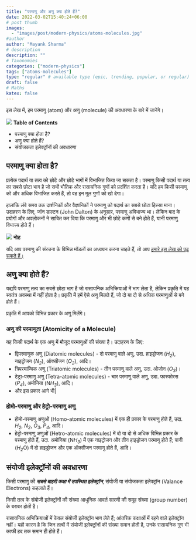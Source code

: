 ```yaml
---
title: "परमाणु और अणु क्या होते हैं?"
date: 2022-03-02T15:40:24+06:00
# post thumb
images:
  - "images/post/modern-physics/atoms-molecules.jpg"
#author
author: "Mayank Sharma"
# description
description: ""
# Taxonomies
categories: ["modern-physics"]
tags: ["atoms-molecules"]
type: "regular" # available type (epic, trending, popular, or regular)
draft: false
# Maths
katex: false
---
```


इस लेख में, हम परमाणु (atom) और अणु (molecule) की अवधारणा के बारे में जानेंगे।

<div class="toc-mak">
<img src="../../../images/pencil.png">
<b>Table of Contents</b>
<ul>
<li>परमाणु क्या होता है?</li>
<li>अणु क्या होते हैं?</li>
<li>संयोजकता इलेक्ट्रॉनों की अवधारणा</li>
</ul>
</div>

## परमाणु क्या होता है?

प्रत्येक पदार्थ या तत्व को छोटे और छोटे भागों में विभाजित किया जा सकता है। परमाणु किसी पदार्थ या तत्व का सबसे छोटा भाग है जो सभी भौतिक और रासायनिक गुणों को प्रदर्शित करता है। यदि हम किसी परमाणु को और अधिक विभाजित करते हैं, तो वह इन मूल गुणों को खो देगा।

हालांकि लंबे समय तक दार्शनिकों और वैज्ञानिकों ने परमाणु को पदार्थ का सबसे छोटा हिस्सा माना। उदाहरण के लिए, जॉन डाल्टन (John Dalton) के अनुसार, परमाणु अविभाज्य था। लेकिन बाद के प्रयोगों और अवलोकनों ने साबित कर दिया कि परमाणु और भी छोटे कणों से बने होते हैं, यानी परमाणु विभाज्य होते हैं।

<div class="toc-mak">
  <img src="../../../images/pencil.png">
  <b>नोट</b><br>

यदि आप परमाणु की संरचना के विभिन्न मॉडलों का अध्ययन करना चाहते हैं, तो आप <a href="../models-of-structure-of-atom" title="Static" class="mak-link">हमारे इस लेख को पढ़ सकते हैं।</a>
</div>


## अणु क्या होते हैं?

यद्यपि परमाणु तत्व का सबसे छोटा भाग है जो रासायनिक अभिक्रियाओं में भाग लेता है, लेकिन प्रकृति में यह स्वतंत्र अवस्था में नहीं होता है। प्रकृति में हमें ऐसे अणु मिलते हैं, जो दो या दो से अधिक परमाणुओं से बने होते हैं।

प्रकृति में आपको विभिन्न प्रकार के अणु मिलेंगे।

### अणु की परमाणुता (Atomicity of a Molecule)

यह किसी पदार्थ के एक अणु में मौजूद परमाणुओं की संख्या है। उदाहरण के लिए:
* द्विपरमाणुक अणु (Diatomic molecules) - दो परमाणु वाले अणु, उदा. हाइड्रोजन (<var>H<sub>2</sub></var>), नाइट्रोजन (<var>N<sub>2</sub></var>), ऑक्सीजन (<var>O<sub>2</sub></var>), आदि।
* त्रिपरमाण्विक अणु (Triatomic molecules) - तीन परमाणु वाले अणु, उदा. ओजोन (<var>O<sub>3</sub></var>)।
* टेट्रा-परमाणु अणु (Tetra-atomic molecules) - चार परमाणु वाले अणु, उदा. फास्फोरस (<var>P<sub>4</sub></var>), अमोनिया (N<var>H<sub>3</sub></var>), आदि।
* और इस प्रकार आगे भी| 

### होमो-परमाणु और हेट्रो-परमाणु अणु

* होमो-परमाणु अणुओं (Homo-atomic molecules) में एक ही प्रकार के परमाणु होते हैं, उदा. <var>H<sub>2</sub></var>, <var>N<sub>2</sub></var>, <var>O<sub>3</sub></var>, <var>P<sub>4</sub></var>, आदि।
* हेट्रो-परमाणु अणुओं (Hetro-atomic molecules) में दो या दो से अधिक विभिन्न प्रकार के परमाणु होते हैं, उदा. अमोनिया (N<var>H<sub>3</sub></var>) में एक नाइट्रोजन और तीन हाइड्रोजन परमाणु होते हैं; पानी (<var>H<sub>2</sub></var>O) में दो हाइड्रोजन और एक ऑक्सीजन परमाणु होते हैं, आदि।


## संयोजी इलेक्ट्रॉनों की अवधारणा

किसी परमाणु की ***सबसे बाहरी कक्षा में उपस्थित इलेक्ट्रॉन***, संयोजी या संयोजकता इलेक्ट्रॉन (Valance Electrons) कहलाते हैं।

किसी तत्व के संयोजी इलेक्ट्रॉनों की संख्या आधुनिक आवर्त सारणी की समूह संख्या (group number) के बराबर होती है।

रासायनिक अभिक्रियाओं में केवल संयोजी इलेक्ट्रॉन भाग लेते हैं; आंतरिक कक्षाओं में रहने वाले इलेक्ट्रॉन नहीं। यही कारण है कि जिन तत्वों में संयोजी इलेक्ट्रॉनों की संख्या समान होती है, उनके रासायनिक गुण भी काफी हद तक समान ही होते हैं।

